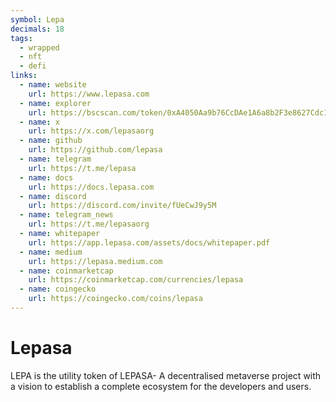 ```yaml
---
symbol: Lepa
decimals: 18
tags:
  - wrapped
  - nft
  - defi
links:
  - name: website
    url: https://www.lepasa.com
  - name: explorer
    url: https://bscscan.com/token/0xA4050Aa9b76CcDAe1A6a8b2F3e8627Cdc1546d86
  - name: x
    url: https://x.com/lepasaorg
  - name: github
    url: https://github.com/lepasa
  - name: telegram
    url: https://t.me/lepasa
  - name: docs
    url: https://docs.lepasa.com
  - name: discord
    url: https://discord.com/invite/fUeCwJ9y5M
  - name: telegram_news
    url: https://t.me/lepasaorg
  - name: whitepaper
    url: https://app.lepasa.com/assets/docs/whitepaper.pdf
  - name: medium
    url: https://lepasa.medium.com
  - name: coinmarketcap
    url: https://coinmarketcap.com/currencies/lepasa
  - name: coingecko
    url: https://coingecko.com/coins/lepasa
---
```


# Lepasa

LEPA is the utility token of LEPASA- A decentralised metaverse project with a vision to establish a complete ecosystem for the developers and users.
